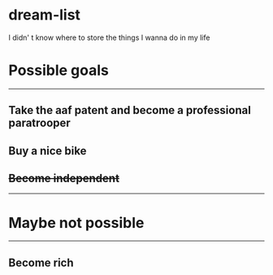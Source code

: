 # dream-list
 I didn' t know where to store the things I wanna do in my life

# Possible goals
---

## Take the aaf patent and become a professional paratrooper

## Buy a nice bike

## ~~Become independent~~

---
# Maybe not possible
---
## Become rich
